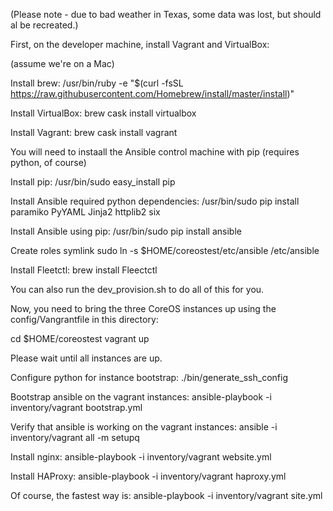 (Please note - due to bad weather in Texas, some data was lost, but should al be recreated.)

First, on the developer machine, install Vagrant and VirtualBox:

(assume we're on a Mac)

Install brew:
/usr/bin/ruby -e "$(curl -fsSL https://raw.githubusercontent.com/Homebrew/install/master/install)"

Install VirtualBox:
brew cask install virtualbox

Install Vagrant:
brew cask install vagrant

You will need to instaall the Ansible control machine with pip (requires python, of course)

Install pip:
/usr/bin/sudo easy_install pip

Install Ansible required python dependencies:
/usr/bin/sudo pip install paramiko PyYAML Jinja2 httplib2 six

Install Ansible using pip:
/usr/bin/sudo pip install ansible

Create roles symlink
sudo ln -s $HOME/coreostest/etc/ansible /etc/ansible

Install Fleetctl:
brew install Fleectctl

You can also run the dev_provision.sh to do all of this for you.

Now, you need to bring the three CoreOS instances up using the config/Vangrantfile in this directory:

cd $HOME/coreostest
vagrant up

Please wait until all instances are up.

Configure python for instance bootstrap:
./bin/generate_ssh_config

Bootstrap ansible on the vagrant instances:
ansible-playbook -i inventory/vagrant bootstrap.yml

Verify that ansible is working on the vagrant instances:
ansible -i inventory/vagrant all -m setupq

Install nginx:
ansible-playbook -i inventory/vagrant website.yml

Install HAProxy:
ansible-playbook -i inventory/vagrant haproxy.yml

Of course, the fastest way is:
ansible-playbook -i inventory/vagrant site.yml
